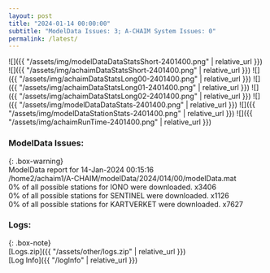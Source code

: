 ```yaml
---
layout: post
title: "2024-01-14 00:00:00"
subtitle: "ModelData Issues: 3; A-CHAIM System Issues: 0"
permalink: /latest/
---
```


![]({{ "/assets/img/modelDataDataStatsShort-2401400.png" | relative_url }})
![]({{ "/assets/img/achaimDataStatsShort-2401400.png" | relative_url }})
![]({{ "/assets/img/achaimDataStatsLong00-2401400.png" | relative_url }})
![]({{ "/assets/img/achaimDataStatsLong01-2401400.png" | relative_url }})
![]({{ "/assets/img/achaimDataStatsLong02-2401400.png" | relative_url }})
![]({{ "/assets/img/modelDataDataStats-2401400.png" | relative_url }})
![]({{ "/assets/img/modelDataStationStats-2401400.png" | relative_url }})
![]({{ "/assets/img/achaimRunTime-2401400.png" | relative_url }})


### ModelData Issues:  
  
{: .box-warning}  
 ModelData report for 14-Jan-2024 00:15:16   
 /home2/achaim1/A-CHAIM/modelData/2024/014/00/modelData.mat   
 0% of all possible stations for IONO were downloaded. x3406   
 0% of all possible stations for SENTINEL were downloaded. x1126   
 0% of all possible stations for KARTVERKET were downloaded. x7627   
  


### Logs:  
  
{: .box-note}  
[Logs.zip]({{ "/assets/other/logs.zip" | relative_url }})  
[Log Info]({{ "/logInfo" | relative_url }})  
